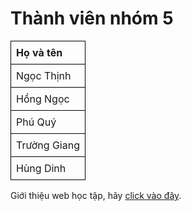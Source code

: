 <!DOCTYPE html>
<html>
<head>
    <title>Thành viên nhóm 5</title>
    <style>
        /* CSS */
        table {
            border-collapse: collapse;
            width: 100%;
        }
        th, td {
            border: 1px solid black;
            padding: 8px;
            text-align: left;
        }
    </style>
</head>
<body>
    <h1>Thành viên nhóm 5</h1>
    <table>
        <tr>
            <th>Họ và tên</th>
        </tr>
        <tr>
            <td>Ngọc Thịnh</td>
        </tr>
        <tr>
            <td>Hồng Ngọc</td>
        </tr>
        <tr>
            <td>Phú Quý</td>
        </tr>
        <tr>
            <td>Trường Giang</td>
        </tr>
        <tr>
            <td>Hùng Dinh</td>
        </tr>
    </table>
    <p>Giới thiệu web học tập, hãy <a href="https://www.vietjack.com/">click vào đây</a>.</p>
</body>
</html>
